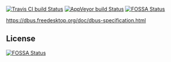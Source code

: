 
[![Travis CI build Status][travis-image]][travis-url]
[![AppVeyor build Status][appveyor-image]][appveyor-url]
[![FOSSA Status](https://app.fossa.io/api/projects/git%2Bgithub.com%2Fmarcelbuesing%2Fdbus-native.svg?type=shield)](https://app.fossa.io/projects/git%2Bgithub.com%2Fmarcelbuesing%2Fdbus-native?ref=badge_shield)

https://dbus.freedesktop.org/doc/dbus-specification.html

[travis-url]: https://travis-ci.org/marcelbuesing/dbus-native
[travis-image]: https://travis-ci.org/marcelbuesing/dbus-native.svg?branch=master

[appveyor-url]: (https://ci.appveyor.com/project/marcelbuesing/dbus-native)
[appveyor-image]: https://ci.appveyor.com/api/projects/status/github/marcelbuesing/dbus-native?branch=master&svg=true

## License
[![FOSSA Status](https://app.fossa.io/api/projects/git%2Bgithub.com%2Fmarcelbuesing%2Fdbus-native.svg?type=large)](https://app.fossa.io/projects/git%2Bgithub.com%2Fmarcelbuesing%2Fdbus-native?ref=badge_large)